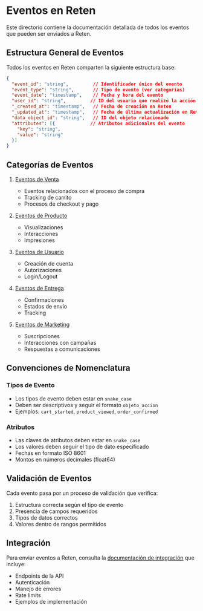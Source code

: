 # Eventos en Reten

Este directorio contiene la documentación detallada de todos los eventos que pueden ser enviados a Reten.

## Estructura General de Eventos

Todos los eventos en Reten comparten la siguiente estructura base:

```json
{
  "event_id": "string",         // Identificador único del evento
  "event_type": "string",       // Tipo de evento (ver categorías)
  "event_date": "timestamp",    // Fecha y hora del evento
  "user_id": "string",         // ID del usuario que realizó la acción
  "_created_at": "timestamp",   // Fecha de creación en Reten
  "_updated_at": "timestamp",   // Fecha de última actualización en Reten
  "data_object_id": "string",   // ID del objeto relacionado
  "attributes": [{             // Atributos adicionales del evento
    "key": "string",
    "value": "string"
  }]
}
```

## Categorías de Eventos

1. [Eventos de Venta](./sales_events.md)
   - Eventos relacionados con el proceso de compra
   - Tracking de carrito
   - Procesos de checkout y pago

2. [Eventos de Producto](./product_events.md)
   - Visualizaciones
   - Interacciones
   - Impresiones

3. [Eventos de Usuario](./user_events.md)
   - Creación de cuenta
   - Autorizaciones
   - Login/Logout

4. [Eventos de Entrega](./delivery_events.md)
   - Confirmaciones
   - Estados de envío
   - Tracking

5. [Eventos de Marketing](./marketing_events.md)
   - Suscripciones
   - Interacciones con campañas
   - Respuestas a comunicaciones

## Convenciones de Nomenclatura

### Tipos de Evento
- Los tipos de evento deben estar en `snake_case`
- Deben ser descriptivos y seguir el formato `objeto_accion`
- Ejemplos: `cart_started`, `product_viewed`, `order_confirmed`

### Atributos
- Las claves de atributos deben estar en `snake_case`
- Los valores deben seguir el tipo de dato especificado
- Fechas en formato ISO 8601
- Montos en números decimales (float64)

## Validación de Eventos

Cada evento pasa por un proceso de validación que verifica:
1. Estructura correcta según el tipo de evento
2. Presencia de campos requeridos
3. Tipos de datos correctos
4. Valores dentro de rangos permitidos

## Integración

Para enviar eventos a Reten, consulta la [documentación de integración](../integration/events_api.md) que incluye:
- Endpoints de la API
- Autenticación
- Manejo de errores
- Rate limits
- Ejemplos de implementación 